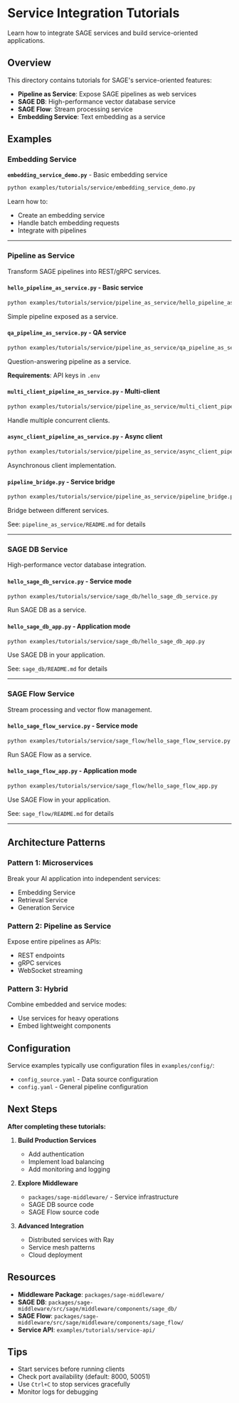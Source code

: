 # Service Integration Tutorials

Learn how to integrate SAGE services and build service-oriented applications.

## Overview

This directory contains tutorials for SAGE's service-oriented features:

- **Pipeline as Service**: Expose SAGE pipelines as web services
- **SAGE DB**: High-performance vector database service
- **SAGE Flow**: Stream processing service
- **Embedding Service**: Text embedding as a service

## Examples

### Embedding Service

**`embedding_service_demo.py`** - Basic embedding service

```bash
python examples/tutorials/service/embedding_service_demo.py
```

Learn how to:

- Create an embedding service
- Handle batch embedding requests
- Integrate with pipelines

______________________________________________________________________

### Pipeline as Service

Transform SAGE pipelines into REST/gRPC services.

#### **`hello_pipeline_as_service.py`** - Basic service

```bash
python examples/tutorials/service/pipeline_as_service/hello_pipeline_as_service.py
```

Simple pipeline exposed as a service.

#### **`qa_pipeline_as_service.py`** - QA service

```bash
python examples/tutorials/service/pipeline_as_service/qa_pipeline_as_service.py
```

Question-answering pipeline as a service.

**Requirements**: API keys in `.env`

#### **`multi_client_pipeline_as_service.py`** - Multi-client

```bash
python examples/tutorials/service/pipeline_as_service/multi_client_pipeline_as_service.py
```

Handle multiple concurrent clients.

#### **`async_client_pipeline_as_service.py`** - Async client

```bash
python examples/tutorials/service/pipeline_as_service/async_client_pipeline_as_service.py
```

Asynchronous client implementation.

#### **`pipeline_bridge.py`** - Service bridge

```bash
python examples/tutorials/service/pipeline_as_service/pipeline_bridge.py
```

Bridge between different services.

See: `pipeline_as_service/README.md` for details

______________________________________________________________________

### SAGE DB Service

High-performance vector database integration.

#### **`hello_sage_db_service.py`** - Service mode

```bash
python examples/tutorials/service/sage_db/hello_sage_db_service.py
```

Run SAGE DB as a service.

#### **`hello_sage_db_app.py`** - Application mode

```bash
python examples/tutorials/service/sage_db/hello_sage_db_app.py
```

Use SAGE DB in your application.

See: `sage_db/README.md` for details

______________________________________________________________________

### SAGE Flow Service

Stream processing and vector flow management.

#### **`hello_sage_flow_service.py`** - Service mode

```bash
python examples/tutorials/service/sage_flow/hello_sage_flow_service.py
```

Run SAGE Flow as a service.

#### **`hello_sage_flow_app.py`** - Application mode

```bash
python examples/tutorials/service/sage_flow/hello_sage_flow_app.py
```

Use SAGE Flow in your application.

See: `sage_flow/README.md` for details

______________________________________________________________________

## Architecture Patterns

### Pattern 1: Microservices

Break your AI application into independent services:

- Embedding Service
- Retrieval Service
- Generation Service

### Pattern 2: Pipeline as Service

Expose entire pipelines as APIs:

- REST endpoints
- gRPC services
- WebSocket streaming

### Pattern 3: Hybrid

Combine embedded and service modes:

- Use services for heavy operations
- Embed lightweight components

## Configuration

Service examples typically use configuration files in `examples/config/`:

- `config_source.yaml` - Data source configuration
- `config.yaml` - General pipeline configuration

## Next Steps

**After completing these tutorials:**

1. **Build Production Services**

   - Add authentication
   - Implement load balancing
   - Add monitoring and logging

1. **Explore Middleware**

   - `packages/sage-middleware/` - Service infrastructure
   - SAGE DB source code
   - SAGE Flow source code

1. **Advanced Integration**

   - Distributed services with Ray
   - Service mesh patterns
   - Cloud deployment

## Resources

- **Middleware Package**: `packages/sage-middleware/`
- **SAGE DB**: `packages/sage-middleware/src/sage/middleware/components/sage_db/`
- **SAGE Flow**: `packages/sage-middleware/src/sage/middleware/components/sage_flow/`
- **Service API**: `examples/tutorials/service-api/`

## Tips

- Start services before running clients
- Check port availability (default: 8000, 50051)
- Use `Ctrl+C` to stop services gracefully
- Monitor logs for debugging
